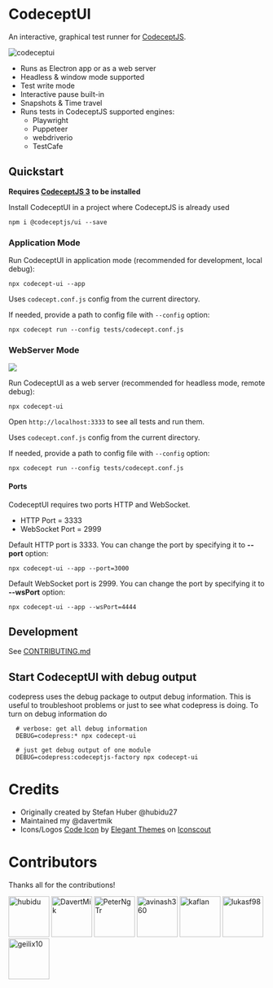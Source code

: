 # CodeceptUI

An interactive, graphical test runner for [CodeceptJS](https://codecept.io). 


![codeceptui](https://github.com/codeceptjs/ui/raw/master/codecept-ui2.gif)

* Runs as Electron app or as a web server
* Headless & window mode supported
* Test write mode
* Interactive pause built-in
* Snapshots & Time travel
* Runs tests in CodeceptJS supported engines:
  * Playwright
  * Puppeteer
  * webdriverio
  * TestCafe

## Quickstart

**Requires [CodeceptJS 3](https://codecept.io) to be installed**

Install CodeceptUI in a project where CodeceptJS is already used

```
npm i @codeceptjs/ui --save
```

### Application Mode

Run CodeceptUI in application mode (recommended for development, local debug):

```
npx codecept-ui --app
```

Uses `codecept.conf.js` config from the current directory. 

If needed, provide a path to config file with `--config` option:

```
npx codecept run --config tests/codecept.conf.js
```

### WebServer Mode

![](https://github.com/codeceptjs/ui/raw/master/codeceptui.gif)

Run CodeceptUI as a web server (recommended for headless mode, remote debug):

```
npx codecept-ui
```

Open `http://localhost:3333` to see all tests and run them.


Uses `codecept.conf.js` config from the current directory. 

If needed, provide a path to config file with `--config` option:

```
npx codecept run --config tests/codecept.conf.js
```

#### Ports

CodeceptUI requires two ports HTTP and WebSocket. 

* HTTP Port = 3333
* WebSocket Port = 2999

Default HTTP port is 3333. You can change the port by specifying it to **--port** option:

```
npx codecept-ui --app --port=3000
```


Default WebSocket port is 2999. You can change the port by specifying it to **--wsPort** option:
```
npx codecept-ui --app --wsPort=4444
```


## Development

See [CONTRIBUTING.md](https://github.com/codeceptjs/ui/blob/master/.github/CONTRIBUTING.md)


## Start CodeceptUI with debug output

codepress uses the debug package to output debug information. This is useful to troubleshoot problems or just to see what codepress is doing. To turn on debug information do

```
  # verbose: get all debug information
  DEBUG=codepress:* npx codecept-ui 

  # just get debug output of one module
  DEBUG=codepress:codeceptjs-factory npx codecept-ui
```

# Credits

- Originally created by Stefan Huber @hubidu27
- Maintained my @davertmik
- Icons/Logos <a href="https://iconscout.com/icon/code-280" target="_blank">Code Icon</a> by <a href="https://iconscout.com/contributors/elegant-themes">Elegant Themes</a> on <a href="https://iconscout.com">Iconscout</a>

# Contributors

Thanks all for the contributions!

[//]: contributor-faces

<a href="https://github.com/hubidu"><img src="https://avatars2.githubusercontent.com/u/13134082?v=4" title="hubidu" width="80" height="80"></a>
<a href="https://github.com/DavertMik"><img src="https://avatars0.githubusercontent.com/u/220264?v=4" title="DavertMik" width="80" height="80"></a>
<a href="https://github.com/PeterNgTr"><img src="https://avatars0.githubusercontent.com/u/7845001?v=4" title="PeterNgTr" width="80" height="80"></a>
<a href="https://github.com/avinash360"><img src="https://avatars2.githubusercontent.com/u/11994986?v=4" title="avinash360" width="80" height="80"></a>
<a href="https://github.com/kaflan"><img src="https://avatars3.githubusercontent.com/u/3959504?v=4" title="kaflan" width="80" height="80"></a>
<a href="https://github.com/lukasf98"><img src="https://avatars2.githubusercontent.com/u/22434650?v=4" title="lukasf98" width="80" height="80"></a>
<a href="https://github.com/geilix10"><img src="https://avatars3.githubusercontent.com/u/16301998?v=4" title="geilix10" width="80" height="80"></a>

[//]: contributor-faces
